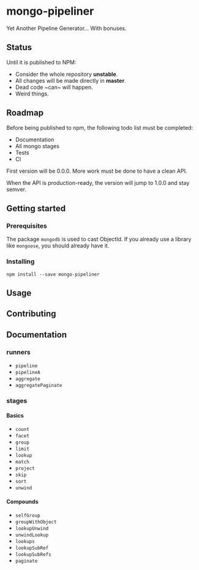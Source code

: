 # mongo-pipeliner

Yet Another Pipeline Generator... With bonuses.

## Status

Until it is published to NPM:
- Consider the whole repository **unstable**.
- All changes will be made directly in **master**.
- Dead code ~can~ will happen.
- Weird things.

## Roadmap

Before being published to npm, the following todo list must be completed:

- Documentation
- All mongo stages
- Tests
- CI

First version will be 0.0.0. More work must be done to have a clean API.

When the API is production-ready, the version will jump to 1.0.0 and stay semver.

## Getting started

### Prerequisites

The package `mongodb` is used to cast ObjectId. If you already use a library like `mongoose`, you should already have it.

### Installing

`npm install --save mongo-pipeliner`

## Usage

## Contributing

## Documentation

### runners

* `pipeline`
* `pipelineA`
* `aggregate`
* `aggregatePaginate`

### stages

#### Basics

* `count`
* `facet`
* `group`
* `limit`
* `lookup`
* `match`
* `project`
* `skip`
* `sort`
* `unwind`

#### Compounds

* `selfGroup`
* `groupWithObject`
* `lookupUnwind`
* `unwindLookup`
* `lookups`
* `lookupSubRef`
* `lookupSubRefs`
* `paginate`

